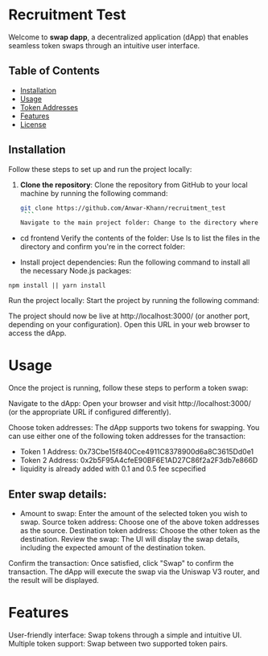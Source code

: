 # Recruitment Test

Welcome to **swap dapp**, a decentralized application (dApp) that enables seamless token swaps through an intuitive user interface.

## Table of Contents

- [Installation](#installation)
- [Usage](#usage)
- [Token Addresses](#token-addresses)
- [Features](#features)
- [License](#license)

## Installation

Follow these steps to set up and run the project locally:

1. **Clone the repository**:
   Clone the repository from GitHub to your local machine by running the following command:
   ````bash
   git clone https://github.com/Anwar-Khann/recruitment_test
    ```
   Navigate to the main project folder: Change to the directory where the project was cloned:
   ````

- cd frontend
  Verify the contents of the folder: Use ls to list the files in the directory and confirm you're in the correct folder:

- Install project dependencies:
  Run the following command to install all the necessary Node.js packages:

```
npm install || yarn install
```

Run the project locally: Start the project by running the following command:

The project should now be live at http://localhost:3000/ (or another port, depending on your configuration). Open this URL in your web browser to access the dApp.

# Usage

Once the project is running, follow these steps to perform a token swap:

Navigate to the dApp: Open your browser and visit http://localhost:3000/ (or the appropriate URL if configured differently).

Choose token addresses: The dApp supports two tokens for swapping. You can use either one of the following token addresses for the transaction:

- Token 1 Address: 0x73Cbe15f840Cce4911C8378900d6a8C3615Dd0e1
- Token 2 Address: 0x2b5F95A4cfeE90BF6E1AD27C86f2a2F3db7e866D
- liquidity is already added with 0.1 and 0.5 fee scpecified

## Enter swap details:

- Amount to swap: Enter the amount of the selected token you wish to swap.
  Source token address: Choose one of the above token addresses as the source.
  Destination token address: Choose the other token as the destination.
  Review the swap: The UI will display the swap details, including the expected amount of the destination token.

Confirm the transaction: Once satisfied, click "Swap" to confirm the transaction. The dApp will execute the swap via the Uniswap V3 router, and the result will be displayed.

# Features

User-friendly interface: Swap tokens through a simple and intuitive UI.
Multiple token support: Swap between two supported token pairs.
